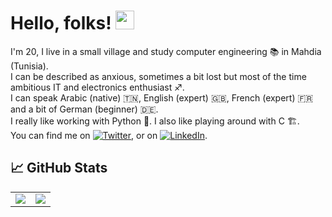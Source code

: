 <!-- [![Header](https://raw.githubusercontent.com/SamirBz/SamirBz/master/readme_header.png "Header")](linkhere) -->

# Hello, folks! <img src="https://raw.githubusercontent.com/MartinHeinz/MartinHeinz/master/wave.gif" width="30px">


I'm 20, I live in a small village and study computer engineering 📚 in Mahdia (Tunisia). <br>
I can be described as anxious, sometimes a bit lost but most of the time ambitious IT and electronics enthusiast ♐. <br>
I can speak Arabic (native) 🇹🇳, English (expert) 🇬🇧, French (expert) 🇫🇷 and a bit of German (beginner) 🇩🇪. <br>
I really like working with Python 🐍. I also like playing around with C 🏗️. <br>
You can find me on [![Twitter][1.2]][1],  or on [![LinkedIn][3.2]][3]. <br>



## &#x1f4c8; GitHub Stats

<table>
  <tr>
    <td>
      <img align="center" src="https://github-readme-stats.vercel.app/api/top-langs/?username=SamirBz&theme=radical" />
    </td>
    <td>
      <img align="center" src="https://github-readme-stats.vercel.app/api?username=SamirBz&show_icons=true&theme=radical" />
    </td>
  </tr>
</table>



<!-- links to social media icons -->

<!-- icons with padding -->

[1.1]: http://i.imgur.com/P3YfQoD.png (facebook icon with padding)
[2.1]: http://i.imgur.com/0o48UoR.png (github icon with padding)

<!-- icons without padding -->

[1.2]: http://i.imgur.com/fep1WsG.png (facebook icon without padding)
[2.2]: http://i.imgur.com/9I6NRUm.png (github icon without padding)
[3.2]: https://raw.githubusercontent.com/MartinHeinz/MartinHeinz/master/linkedin-3-16.png (LinkedIn icon without padding)


<!-- links to your social media accounts -->

[1]: https://facebook.com/salleeta
[2]: https://github.com/SamirBz
[3]: https://www.linkedin.com/in/SamirBz
